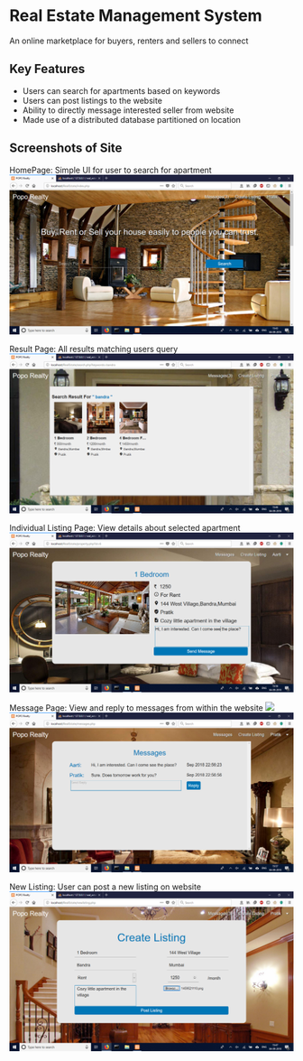 # Real Estate Management System

An online marketplace for buyers, renters and sellers to connect

## Key Features
- Users can search for apartments based on keywords
- Users can post listings to the website
- Ability to directly message interested seller from website
- Made use of a distributed database partitioned on location


## Screenshots of Site

HomePage: Simple UI for user to search for apartment
![](./Screenshots/home.png)


Result Page: All results matching users query
![](./Screenshots/search.png)


Individual Listing Page: View details about selected apartment
![](./Screenshots/view.png)


Message Page: View and reply to messages from within the website
![](./Screenshots/message1.png)
![](./Screenshots/message2.png)


New Listing: User can post a new listing on website
![](./Screenshots/new.png)
